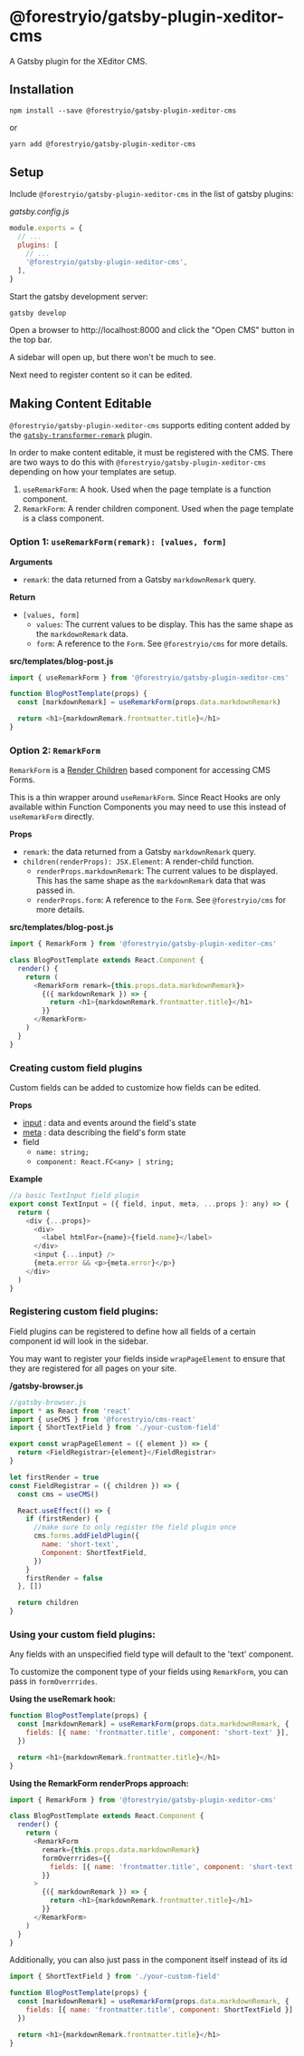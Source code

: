 # @forestryio/gatsby-plugin-xeditor-cms

A Gatsby plugin for the XEditor CMS.

## Installation

```
npm install --save @forestryio/gatsby-plugin-xeditor-cms
```

or

```sh
yarn add @forestryio/gatsby-plugin-xeditor-cms
```

## Setup

Include `@forestryio/gatsby-plugin-xeditor-cms` in the list of gatsby plugins:

_gatsby.config.js_

```javascript
module.exports = {
  // ...
  plugins: [
    // ...
    '@forestryio/gatsby-plugin-xeditor-cms',
  ],
}
```

Start the gatsby development server:

```sh
gatsby develop
```

Open a browser to http://localhost:8000 and click the "Open CMS" button in the top bar.

A sidebar will open up, but there won't be much to see.

Next need to register content so it can be edited.

## Making Content Editable

`@forestryio/gatsby-plugin-xeditor-cms` supports editing content added by the [`gatsby-transformer-remark`](https://github.com/gatsbyjs/gatsby/tree/master/packages/gatsby-transformer-remark) plugin.

In order to make content editable, it must be registered with the CMS. There are two ways to do this
with `@forestryio/gatsby-plugin-xeditor-cms` depending on how your templates are setup.

1. `useRemarkForm`: A hook. Used when the page template is a function component.
1. `RemarkForm`: A render children component. Used when the page template is a class component.

### Option 1: `useRemarkForm(remark): [values, form]`

**Arguments**

- `remark`: the data returned from a Gatsby `markdownRemark` query.

**Return**

- `[values, form]`
  - `values`: The current values to be display. This has the same shape as the `markdownRemark` data.
  - `form`: A reference to the `Form`. See `@forestryio/cms` for more details.

**src/templates/blog-post.js**

```javascript
import { useRemarkForm } from '@forestryio/gatsby-plugin-xeditor-cms'

function BlogPostTemplate(props) {
  const [markdownRemark] = useRemarkForm(props.data.markdownRemark)

  return <h1>{markdownRemark.frontmatter.title}</h1>
}
```

### Option 2: `RemarkForm`

`RemarkForm` is a [Render Children](https://reactjs.org/docs/render-props.html#use-render-props-for-cross-cutting-concerns) based component for accessing CMS Forms.

This is a thin wrapper around `useRemarkForm`. Since React Hooks are only available within Function Components you may need to use this instead of `useRemarkForm` directly.

**Props**

- `remark`: the data returned from a Gatsby `markdownRemark` query.
- `children(renderProps): JSX.Element`: A render-child function.
  - `renderProps.markdownRemark`: The current values to be displayed. This has the same shape as the `markdownRemark` data that was passed in.
  - `renderProps.form`: A reference to the `Form`. See `@forestryio/cms` for more details.

**src/templates/blog-post.js**

```javascript
import { RemarkForm } from '@forestryio/gatsby-plugin-xeditor-cms'

class BlogPostTemplate extends React.Component {
  render() {
    return (
      <RemarkForm remark={this.props.data.markdownRemark}>
        {({ markdownRemark }) => {
          return <h1>{markdownRemark.frontmatter.title}</h1>
        }}
      </RemarkForm>
    )
  }
}
```

### Creating custom field plugins

Custom fields can be added to customize how fields can be edited.

**Props**

- [input](https://github.com/final-form/react-final-form#inputname-string) : data and events around the field's state
- [meta](https://github.com/final-form/react-final-form#metaactive-boolean) : data describing the field's form state
- field
  - `name: string;`
  - `component: React.FC<any> | string;`

**Example**

```javascript
//a basic TextInput field plugin
export const TextInput = ({ field, input, meta, ...props }: any) => {
  return (
    <div {...props}>
      <div>
        <label htmlFor={name}>{field.name}</label>
      </div>
      <input {...input} />
      {meta.error && <p>{meta.error}</p>}
    </div>
  )
}
```

### Registering custom field plugins:

Field plugins can be registered to define how all fields of a certain component id will look in the sidebar.

You may want to register your fields inside `wrapPageElement` to ensure that they are registered for all pages on your site.

**/gatsby-browser.js**

```javascript
//gatsby-browser.js
import * as React from 'react'
import { useCMS } from '@forestryio/cms-react'
import { ShortTextField } from './your-custom-field'

export const wrapPageElement = ({ element }) => {
  return <FieldRegistrar>{element}</FieldRegistrar>
}

let firstRender = true
const FieldRegistrar = ({ children }) => {
  const cms = useCMS()

  React.useEffect(() => {
    if (firstRender) {
      //make sure to only register the field plugin once
      cms.forms.addFieldPlugin({
        name: 'short-text',
        Component: ShortTextField,
      })
    }
    firstRender = false
  }, [])

  return children
}
```

### Using your custom field plugins:

Any fields with an unspecified field type will default to the 'text' component.

To customize the component type of your fields using `RemarkForm`, you can pass in `formOverrrides`.

**Using the useRemark hook:**

```javascript
function BlogPostTemplate(props) {
  const [markdownRemark] = useRemarkForm(props.data.markdownRemark, {
    fields: [{ name: 'frontmatter.title', component: 'short-text' }],
  })

  return <h1>{markdownRemark.frontmatter.title}</h1>
}
```

**Using the RemarkForm renderProps approach:**

```javascript
import { RemarkForm } from '@forestryio/gatsby-plugin-xeditor-cms'

class BlogPostTemplate extends React.Component {
  render() {
    return (
      <RemarkForm
        remark={this.props.data.markdownRemark}
        formOverrrides={{
          fields: [{ name: 'frontmatter.title', component: 'short-text' }],
        }}
      >
        {({ markdownRemark }) => {
          return <h1>{markdownRemark.frontmatter.title}</h1>
        }}
      </RemarkForm>
    )
  }
}
```

Additionally, you can also just pass in the component itself instead of its id

```javascript
import { ShortTextField } from './your-custom-field'

function BlogPostTemplate(props) {
  const [markdownRemark] = useRemarkForm(props.data.markdownRemark, {
    fields: [{ name: 'frontmatter.title', component: ShortTextField }],
  })

  return <h1>{markdownRemark.frontmatter.title}</h1>
}
```
